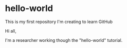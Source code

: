 # hello-world
This is my first repository I'm creating to learn GitHub

Hi all, 

I'm a researcher working though the "hello-world" tutorial. 

